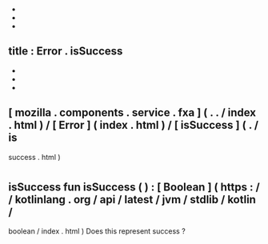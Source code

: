 -
-
-
title
:
Error
.
isSuccess
-
-
-
-
[
mozilla
.
components
.
service
.
fxa
]
(
.
.
/
index
.
html
)
/
[
Error
]
(
index
.
html
)
/
[
isSuccess
]
(
.
/
is
-
success
.
html
)
#
isSuccess
fun
isSuccess
(
)
:
[
Boolean
]
(
https
:
/
/
kotlinlang
.
org
/
api
/
latest
/
jvm
/
stdlib
/
kotlin
/
-
boolean
/
index
.
html
)
Does
this
represent
success
?
